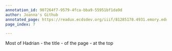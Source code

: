 ```yaml
---
annotation_id: 907264f7-9579-4fca-bba9-55951bf1da9d
author: Joanna's Github
annotated_page: https://readux.ecdsdev.org/iiif/81285178.4931.emory.edu/canvas/81285178.4931.emory.edu$7
page_index: 7

---
```

<p>Most of Hadrian - the title - of the page - at the top</p>